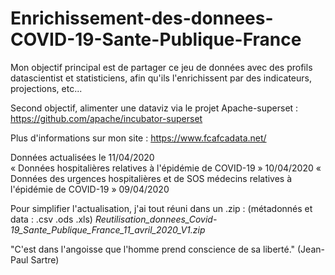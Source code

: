 # Enrichissement-des-donnees-COVID-19-Sante-Publique-France

Mon objectif principal est de partager ce jeu de données avec des profils datascientist et statisticiens, afin qu'ils l'enrichissent par des indicateurs, projections, etc...

Second objectif, alimenter une dataviz via le projet Apache-superset : https://github.com/apache/incubator-superset

Plus d'informations sur mon site : https://www.fcafcadata.net/

Données actualisées le 11/04/2020  
« Données hospitalières relatives à l'épidémie de COVID-19 » 10/04/2020 
« Données des urgences hospitalières et de SOS médecins relatives à l'épidémie de COVID-19 » 09/04/2020

Pour simplifier l'actualisation, j'ai tout réuni dans un .zip : (métadonnés et data : .csv .ods .xls)
*Reutilisation_donnees_Covid-19_Sante_Publique_France_11_avril_2020_V1.zip*

"C'est dans l'angoisse que l'homme prend conscience de sa liberté." (Jean-Paul Sartre)
